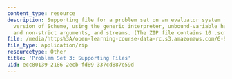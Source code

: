 ```yaml
---
content_type: resource
description: Supporting file for a problem set on an evaluator system for an extended
  version of Scheme, using the generic interpreter, unbound-variable handling, strict
  and non-strict arguments, and streams. (The ZIP file contains 10 .scm files.)
file: /media/https%3A/open-learning-course-data-rc.s3.amazonaws.com/6-945-adventures-in-advanced-symbolic-programming-spring-2009/ecc8013921862ecbfd89337cd887e59d_assn03.zip
file_type: application/zip
resourcetype: Other
title: 'Problem Set 3: Supporting Files'
uid: ecc80139-2186-2ecb-fd89-337cd887e59d
---
```

